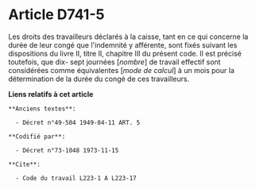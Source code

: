 # Article D741-5

Les droits des travailleurs déclarés à la caisse, tant en ce qui concerne la durée de leur congé que l'indemnité y afférente,
sont fixés suivant les dispositions du livre II, titre II, chapitre III du présent code. Il est précisé toutefois, que dix-
sept journées [*nombre*] de travail effectif sont considérées comme équivalentes [*mode de calcul*] à un mois pour la
détermination de la durée du congé de ces travailleurs.

**Liens relatifs à cet article**

	**Anciens textes**:

	  - Décret n°49-504 1949-04-11 ART. 5

	**Codifié par**:

	  - Décret n°73-1048 1973-11-15

	**Cite**:

	  - Code du travail L223-1 A L223-17
